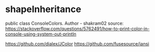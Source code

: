 # shapeInheritance


public class ConsoleColors. Author - shakram02
source: https://stackoverflow.com/questions/5762491/how-to-print-color-in-console-using-system-out-println

https://github.com/dialex/JColor
https://github.com/fusesource/jansi
